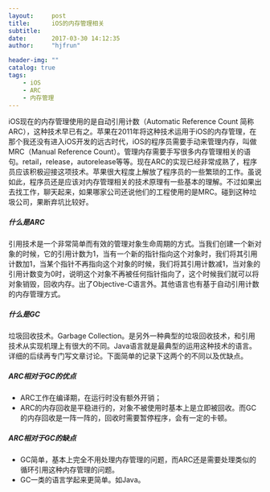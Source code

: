 ```yaml
---
layout:     post
title:      iOS的内存管理相关
subtitle:   
date:       2017-03-30 14:12:35
author:     "hjfrun"

header-img: ""
catalog: true
tags:
    - iOS
    - ARC
    - 内存管理
---
```




iOS现在的内存管理使用的是自动引用计数（Automatic Reference Count 简称ARC），这种技术早已有之。苹果在2011年将这种技术运用于iOS的内存管理，在那个我还没有进入iOS开发的远古时代，iOS的程序员需要手动来管理内存，叫做MRC（Manual Reference Count）。管理内存需要手写很多内存管理相关的语句。retail，release，autorelease等等。现在ARC的实现已经非常成熟了，程序员应该积极迎接这项技术。苹果很大程度上解放了程序员的一些繁琐的工作。虽说如此，程序员还是应该对内存管理相关的技术原理有一些基本的理解。不过如果出去找工作，聊天起来，如果哪家公司还说他们的工程使用的是MRC。碰到这种垃圾公司，果断弃坑比较好。



##### 什么是ARC

引用技术是一个非常简单而有效的管理对象生命周期的方式。当我们创建一个新对象的时候，它的引用计数为1，当有一个新的指针指向这个对象时，我们将其引用计数加1，当某个指针不再指向这个对象的时候，我们将其引用计数减1，当对象的引用计数变为0时，说明这个对象不再被任何指针指向了，这个时候我们就可以将对象销毁，回收内存。出了Objective-C语言外。其他语言也有基于自动引用计数的内存管理方式。



##### 什么是GC

垃圾回收技术。Garbage Collection。是另外一种典型的垃圾回收技术，和引用技术从实现机理上有很大的不同。Java语言就是最典型的运用这种技术的语言。详细的后续再专门写文章讨论。下面简单的记录下这两个的不同以及优缺点。



##### ARC相对于GC的优点

* ARC工作在编译期，在运行时没有额外开销；
* ARC的内存回收是平稳进行的，对象不被使用时基本上是立即被回收。而GC的内存回收是一阵一阵的，回收时需要暂停程序，会有一定的卡顿。

##### ARC相对于GC的缺点

* GC简单，基本上完全不用处理内存管理的问题，而ARC还是需要处理类似的循环引用这种内存管理的问题。
* GC一类的语言学起来更简单。如Java。









